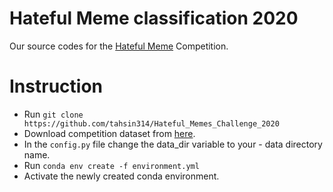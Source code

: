 # Hateful Meme classification 2020

Our source codes for the [Hateful Meme](https://www.drivendata.org/competitions/64/hateful-memes/) Competition.

# Instruction
- Run `git clone https://github.com/tahsin314/Hateful_Memes_Challenge_2020`
- Download competition dataset from [here](https://www.drivendata.org/competitions/64/hateful-memes/data/).
- In the `config.py` file change the data_dir variable to your - data directory name.
- Run `conda env create -f environment.yml`
- Activate the newly created conda environment.
